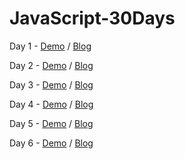 # JavaScript-30Days

Day 1 - [Demo](https://misty1636.github.io/JavaScript-30Days/01%20-%20JavaScript%20Drum%20Kit/) / [Blog](https://medium.com/@Misty1636/javascript-30-day-1-3272b948c129)

Day 2 - [Demo](https://misty1636.github.io/JavaScript-30Days/02%20-%20JS%20and%20CSS%20Clock/) / [Blog](https://medium.com/@Misty1636/javascript-30-day-2-8d95b09cbb32)

Day 3 - [Demo](https://misty1636.github.io/JavaScript-30Days/03%20-%20CSS%20Variables/) / [Blog](https://medium.com/@Misty1636/javascript-30-day-3-b14ac5f95881)

Day 4 - [Demo](https://misty1636.github.io/JavaScript-30Days/04%20-%20Array%20Cardio%20Day%201/) / [Blog](https://medium.com/@Misty1636/javascript-30-day-4-d58ecce35ac1)

Day 5 - [Demo](https://misty1636.github.io/JavaScript-30Days/05%20-%20Flex%20Panel%20Gallery/) / [Blog](https://medium.com/@Misty1636/javascript-30-day-5-84df8bc66f8c)

Day 6 - [Demo](https://misty1636.github.io/JavaScript-30Days/06%20-%20Type%20Ahead/) / [Blog](https://medium.com/@Misty1636/javascript-30-day-6-103cacc8c722)
